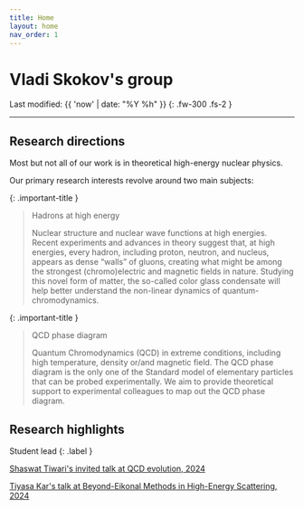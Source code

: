 ```yaml
---
title: Home
layout: home
nav_order: 1
---
```



# Vladi Skokov's group  
Last modified: {{ 'now' | date: "%Y %h" }}
{: .fw-300 .fs-2 }


-----------------------


## Research directions

Most but not all of our work is in theoretical high-energy nuclear physics. 

Our primary research interests revolve around two main subjects:  

{: .important-title }
> Hadrons at high energy 
>
> Nuclear structure and nuclear wave functions at high energies. Recent experiments and advances in theory suggest that, at high energies, every hadron, including proton, neutron, and nucleus, appears as dense “walls” of gluons, creating what might be among the strongest (chromo)electric and magnetic fields in nature. Studying this novel form of matter, the so-called color glass condensate will help better understand the non-linear dynamics of quantum-chromodynamics.



{: .important-title }
> QCD phase diagram 
> 
> Quantum Chromodynamics (QCD) in extreme conditions, including high temperature, density or/and magnetic field. The QCD phase diagram is the only one of the Standard model of elementary particles that can be probed experimentally. We aim to provide theoretical support to experimental colleagues to map out the QCD phase diagram.   


## Research highlights 

Student lead 
{: .label }

[Shaswat Tiwari's invited talk at QCD evolution, 2024](https://agenda.infn.it/event/38747/timetable/#20240528.detailed)

[Tiyasa Kar's talk at Beyond-Eikonal Methods in High-Energy Scattering, 2024](https://indico.ectstar.eu/event/205/timetable/#20240523.detailed)




